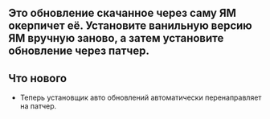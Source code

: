 ## Это обновление скачанное через саму ЯМ окерпичет её. Установите ванильную версию ЯМ вручную заново, а затем установите обновление через патчер.

## Что нового
- Теперь установщик авто обновлений автоматически перенаправляет на патчер.
